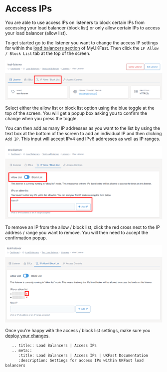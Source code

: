 # Access IPs

You are able to use access IPs on listeners to block certain IPs from accessing your load balancer (block list) or only allow certain IPs to access your load balancer (allow list).

To get started go to the listener you want to change the access IP settings for within the [load balancers section](https://my.ukfast.co.uk/load-balancers) of MyUKFast. Then click the `IP Allow / Block List` tab at the top of the screen.

![Access IPs Tab](../files/access_ips_1_small.png)

Select either the allow list or block list option using the blue toggle at the top of the screen. You will get a popup box asking you to confirm the change when you press the toggle.

You can then add as many IP addresses as you want to the list by using the text box at the bottom of the screen to add an individual IP and then clicking `Add IP`. This input will accept IPv4 and IPv6 addresses as well as IP ranges.

![Access IPs Inputs](../files/access_ips_2_small.png)

To remove an IP from the allow / block list, click the red cross next to the IP address / range you want to remove. You will then need to accept the confirmation popup.

![Access IPs Inputs](../files/access_ips_3_small.png)

Once you're happy with the access / block list settings, make sure you [deploy your changes](../deploying-changes.html).

```eval_rst
   .. title:: Load Balancers | Access IPs
   .. meta::
      :title: Load Balancers | Access IPs | UKFast Documentation
      :description: Settings for access IPs within UKFast load balancers
```